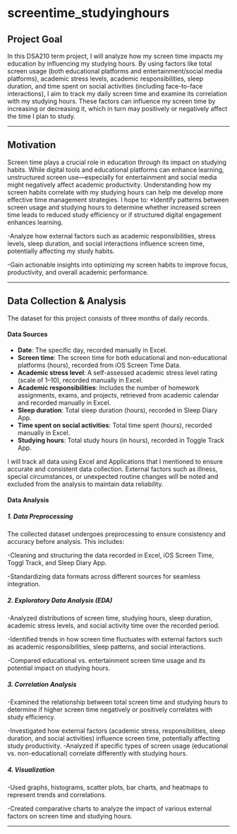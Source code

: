 # screentime_studyinghours
## **Project Goal**
In this DSA210 term project, I will analyze how my screen time impacts my education by influencing my studying hours. By using factors like total screen usage (both educational platforms and entertainment/social media platforms), academic stress levels, academic responsibilities, sleep duration, and time spent on social activities (including face-to-face interactions), I aim to track my daily screen time and examine its correlation with my studying hours. These factors can influence my screen time by increasing or decreasing it, which in turn may positively or negatively affect the time I plan to study.

---

## **Motivation**
Screen time plays a crucial role in education through its impact on studying habits. While digital tools and educational platforms can enhance learning, unstructured screen use—especially for entertainment and social media might negatively affect academic productivity. Understanding how my screen habits correlate with my studying hours can help me develop more effective time management strategies. I hope to:
*Identify patterns between screen usage and studying hours to determine whether increased screen time leads to reduced study efficiency or if structured digital engagement enhances learning.

-Analyze how external factors such as academic responsibilities, stress levels, sleep duration, and social interactions influence screen time, potentially affecting my study habits.

-Gain actionable insights into optimizing my screen habits to improve focus, productivity, and overall academic performance.

---

## **Data Collection & Analysis**
The dataset for this project consists of three months of daily records. 

#### **Data Sources**
- **Date**: The specific day, recorded manually in Excel. 
- **Screen time**: The screen time for both educational and non-educational platforms (hours), recorded from iOS Screen Time Data.
- **Academic stress level**: A self-assessed academic stress level rating (scale of 1–10), recorded manually in Excel. 
- **Academic responsibilities**: Includes the number of homework assignments, exams, and projects, retrieved from academic calendar and recorded manually in Excel.
- **Sleep duration**: Total sleep duration (hours), recorded in Sleep Diary App.
- **Time spent on social activities**: Total time spent (hours), recorded manually in Excel.
- **Studying hours**: Total study hours (in hours), recorded in Toggle Track App.

I will track all data using Excel and Applications that I mentioned to ensure accurate and consistent data collection. External factors such as illness, special circumstances, or unexpected routine changes will be noted and excluded from the analysis to maintain data reliability.

#### **Data Analysis** 

##### **1. Data Preprocessing**
The collected dataset undergoes preprocessing to ensure consistency and accuracy before analysis. This includes:

-Cleaning and structuring the data recorded in Excel, iOS Screen Time, Toggl Track, and Sleep Diary App.

-Standardizing data formats across different sources for seamless integration.

##### **2. Exploratory Data Analysis (EDA)** 
-Analyzed distributions of screen time, studying hours, sleep duration, academic stress levels, and social activity time over the recorded period.

-Identified trends in how screen time fluctuates with external factors such as academic responsibilities, sleep patterns, and social interactions.

-Compared educational vs. entertainment screen time usage and its potential impact on studying hours.

##### **3. Correlation Analysis**
-Examined the relationship between total screen time and studying hours to determine if higher screen time negatively or positively correlates with study efficiency.

-Investigated how external factors (academic stress, responsibilities, sleep duration, and social activities) influence screen time, potentially affecting study productivity.
-Analyzed if specific types of screen usage (educational vs. non-educational) correlate differently with studying hours.

##### **4. Visualization**
-Used graphs, histograms, scatter plots, bar charts, and heatmaps to represent trends and correlations.

-Created comparative charts to analyze the impact of various external factors on screen time and studying hours.

---





















